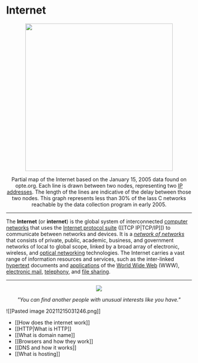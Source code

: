 # Internet
<center>
	<img height="400" src="https://upload.wikimedia.org/wikipedia/commons/thumb/3/3f/Internet_map_1024_-_transparent%2C_inverted.png/800px-Internet_map_1024_-_transparent%2C_inverted.png">
	<p>Partial map of the Internet based on the January 15, 2005 data found on opte.org. Each line is drawn between two nodes, representing two <a href="https://en.wikipedia.org/wiki/IP_address">IP addresses</a>. The length of the lines are indicative of the delay between those two nodes. This graph represents less than 30% of the lass C networks reachable by the data collection program in early 2005.</p>
</center>

---

The **Internet** (or **internet**) is the global system of interconnected [computer networks](https://en.wikipedia.org/wiki/Computer_network "Computer network") that uses the [Internet protocol suite](https://en.wikipedia.org/wiki/Internet_protocol_suite "Internet protocol suite") ([[TCP IP|TCP/IP]]) to communicate between networks and devices. It is a _[network of networks](https://en.wikipedia.org/wiki/Internetworking "Internetworking")_ that consists of private, public, academic, business, and government networks of local to global scope, linked by a broad array of electronic, wireless, and [optical networking](https://en.wikipedia.org/wiki/Optical_networking "Optical networking") technologies. The Internet carries a vast range of information resources and services, such as the inter-linked [hypertext](https://en.wikipedia.org/wiki/Hypertext "Hypertext") documents and [applications](https://en.wikipedia.org/wiki/Web_application "Web application") of the [World Wide Web](https://en.wikipedia.org/wiki/World_Wide_Web "World Wide Web") (WWW), [electronic mail](https://en.wikipedia.org/wiki/Email "Email"), [telephony](https://en.wikipedia.org/wiki/Internet_telephony "Internet telephony"), and [file sharing](https://en.wikipedia.org/wiki/File_sharing "File sharing").

---

<center>
	<a href="https://www.youtube.com/watch?v=gipL_CEw-fk">
		<img src="https://external-content.duckduckgo.com/iu/?u=https%3A%2F%2Ftse1.mm.bing.net%2Fth%3Fid%3DOIP.akWAIvn7iiOPAxbUGicAfQHaDR%26pid%3DApi&f=1" />
	</a>
	<p><i>"You can find another people with unusual interests like you have."</i></p>
</center>

![[Pasted image 20211215031246.png]]

- [[How does the internet work]]
- [[HTTP|What is HTTP]]
- [[What is domain name]]
- [[Browsers and how they work]]
- [[DNS and how it works]]
- [[What is hosting]]